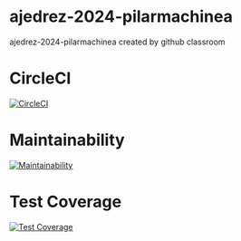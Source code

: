 # ajedrez-2024-pilarmachinea
ajedrez-2024-pilarmachinea created by github classroom

# CircleCI 
[![CircleCI](https://dl.circleci.com/status-badge/img/gh/um-computacion-tm/ajedrez-2024-pilarmachinea/tree/main.svg?style=svg)](https://dl.circleci.com/status-badge/redirect/gh/um-computacion-tm/ajedrez-2024-pilarmachinea/tree/main)

# Maintainability
[![Maintainability](https://api.codeclimate.com/v1/badges/a6c0c7a4c2c1c5f6e1f0/maintainability)](https://codeclimate.com/github/um-computacion-tm/ajedrez-2024-pilarmachinea/maintainability)

# Test Coverage
[![Test Coverage](https://api.codeclimate.com/v1/badges/a6c0c7a4c2c1c5f6e1f0/test_coverage)](https://codeclimate.com/github/um-computacion-tm/ajedrez-2024-pilarmachinea/test_coverage)

